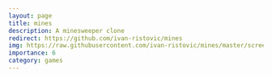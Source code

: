 ```yaml
---
layout: page
title: mines 
description: A minesweeper clone
redirect: https://github.com/ivan-ristovic/mines 
img: https://raw.githubusercontent.com/ivan-ristovic/mines/master/screenshots/2017-03-20.PNG
importance: 6
category: games
---
```


